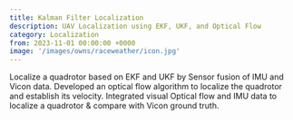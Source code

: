 ```yaml
---
title: Kalman Filter Localization
description: UAV Localization using EKF, UKF, and Optical Flow
category: Localization
from: 2023-11-01 00:00:00 +0000
image: '/images/owns/raceweather/icon.jpg'
---
```


Localize a quadrotor based on EKF and UKF by Sensor fusion of IMU and Vicon data. Developed an optical flow algorithm to localize the quadrotor and establish its velocity. Integrated visual Optical flow and IMU data to localize a quadrotor & compare with Vicon ground truth.

<div class="gallery-box">
  <div class="gallery">
<!--     <img src="/images/owns/raceweather/screenshot-coming.jpg" loading="lazy" alt="Coming screen"> -->
<!--     <img src="/images/owns/raceweather/screenshot-event-detail.jpg" loading="lazy" alt="Event detail screen"> -->
<!--     <img src="/images/owns/raceweather/screenshot-serie-detail.jpg" loading="lazy" alt="Serie detail screen"> -->
  </div>
<!--   <em>Screenshots from the <a href="https://apps.apple.com/app/race-weather-app/id6444075511">App Store</a></em> -->
</div>
